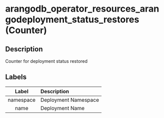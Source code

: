 # arangodb_operator_resources_arangodeployment_status_restores (Counter)

## Description

Counter for deployment status restored

## Labels

|   Label   | Description          |
|:---------:|:---------------------|
| namespace | Deployment Namespace |
|   name    | Deployment Name      |
